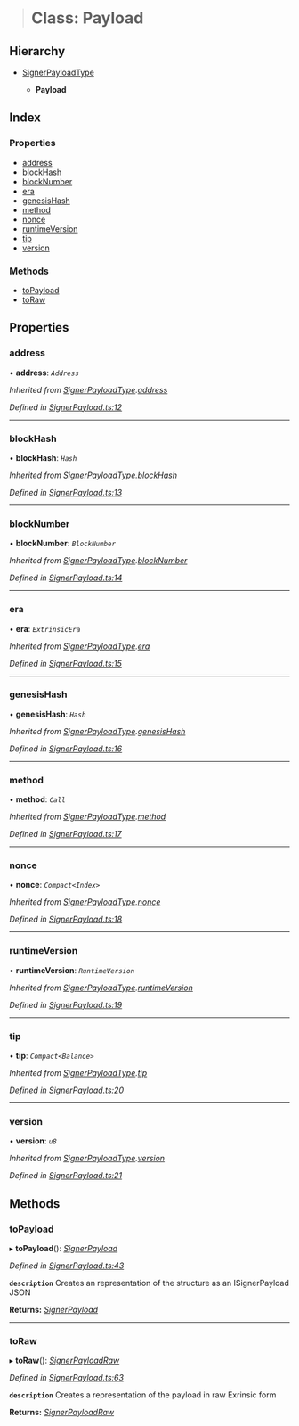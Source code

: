 > # Class: Payload

## Hierarchy

* [SignerPayloadType](../interfaces/_signerpayload_.signerpayloadtype.md)

  * **Payload**

## Index

### Properties

* [address](_signerpayload_.payload.md#address)
* [blockHash](_signerpayload_.payload.md#blockhash)
* [blockNumber](_signerpayload_.payload.md#blocknumber)
* [era](_signerpayload_.payload.md#era)
* [genesisHash](_signerpayload_.payload.md#genesishash)
* [method](_signerpayload_.payload.md#method)
* [nonce](_signerpayload_.payload.md#nonce)
* [runtimeVersion](_signerpayload_.payload.md#runtimeversion)
* [tip](_signerpayload_.payload.md#tip)
* [version](_signerpayload_.payload.md#version)

### Methods

* [toPayload](_signerpayload_.payload.md#topayload)
* [toRaw](_signerpayload_.payload.md#toraw)

## Properties

###  address

• **address**: *`Address`*

*Inherited from [SignerPayloadType](../interfaces/_signerpayload_.signerpayloadtype.md).[address](../interfaces/_signerpayload_.signerpayloadtype.md#address)*

*Defined in [SignerPayload.ts:12](https://github.com/polkadot-js/api/blob/dc1104b/packages/api/src/SignerPayload.ts#L12)*

___

###  blockHash

• **blockHash**: *`Hash`*

*Inherited from [SignerPayloadType](../interfaces/_signerpayload_.signerpayloadtype.md).[blockHash](../interfaces/_signerpayload_.signerpayloadtype.md#blockhash)*

*Defined in [SignerPayload.ts:13](https://github.com/polkadot-js/api/blob/dc1104b/packages/api/src/SignerPayload.ts#L13)*

___

###  blockNumber

• **blockNumber**: *`BlockNumber`*

*Inherited from [SignerPayloadType](../interfaces/_signerpayload_.signerpayloadtype.md).[blockNumber](../interfaces/_signerpayload_.signerpayloadtype.md#blocknumber)*

*Defined in [SignerPayload.ts:14](https://github.com/polkadot-js/api/blob/dc1104b/packages/api/src/SignerPayload.ts#L14)*

___

###  era

• **era**: *`ExtrinsicEra`*

*Inherited from [SignerPayloadType](../interfaces/_signerpayload_.signerpayloadtype.md).[era](../interfaces/_signerpayload_.signerpayloadtype.md#era)*

*Defined in [SignerPayload.ts:15](https://github.com/polkadot-js/api/blob/dc1104b/packages/api/src/SignerPayload.ts#L15)*

___

###  genesisHash

• **genesisHash**: *`Hash`*

*Inherited from [SignerPayloadType](../interfaces/_signerpayload_.signerpayloadtype.md).[genesisHash](../interfaces/_signerpayload_.signerpayloadtype.md#genesishash)*

*Defined in [SignerPayload.ts:16](https://github.com/polkadot-js/api/blob/dc1104b/packages/api/src/SignerPayload.ts#L16)*

___

###  method

• **method**: *`Call`*

*Inherited from [SignerPayloadType](../interfaces/_signerpayload_.signerpayloadtype.md).[method](../interfaces/_signerpayload_.signerpayloadtype.md#method)*

*Defined in [SignerPayload.ts:17](https://github.com/polkadot-js/api/blob/dc1104b/packages/api/src/SignerPayload.ts#L17)*

___

###  nonce

• **nonce**: *`Compact<Index>`*

*Inherited from [SignerPayloadType](../interfaces/_signerpayload_.signerpayloadtype.md).[nonce](../interfaces/_signerpayload_.signerpayloadtype.md#nonce)*

*Defined in [SignerPayload.ts:18](https://github.com/polkadot-js/api/blob/dc1104b/packages/api/src/SignerPayload.ts#L18)*

___

###  runtimeVersion

• **runtimeVersion**: *`RuntimeVersion`*

*Inherited from [SignerPayloadType](../interfaces/_signerpayload_.signerpayloadtype.md).[runtimeVersion](../interfaces/_signerpayload_.signerpayloadtype.md#runtimeversion)*

*Defined in [SignerPayload.ts:19](https://github.com/polkadot-js/api/blob/dc1104b/packages/api/src/SignerPayload.ts#L19)*

___

###  tip

• **tip**: *`Compact<Balance>`*

*Inherited from [SignerPayloadType](../interfaces/_signerpayload_.signerpayloadtype.md).[tip](../interfaces/_signerpayload_.signerpayloadtype.md#tip)*

*Defined in [SignerPayload.ts:20](https://github.com/polkadot-js/api/blob/dc1104b/packages/api/src/SignerPayload.ts#L20)*

___

###  version

• **version**: *`u8`*

*Inherited from [SignerPayloadType](../interfaces/_signerpayload_.signerpayloadtype.md).[version](../interfaces/_signerpayload_.signerpayloadtype.md#version)*

*Defined in [SignerPayload.ts:21](https://github.com/polkadot-js/api/blob/dc1104b/packages/api/src/SignerPayload.ts#L21)*

## Methods

###  toPayload

▸ **toPayload**(): *[SignerPayload](../interfaces/_types_.signerpayload.md)*

*Defined in [SignerPayload.ts:43](https://github.com/polkadot-js/api/blob/dc1104b/packages/api/src/SignerPayload.ts#L43)*

**`description`** Creates an representation of the structure as an ISignerPayload JSON

**Returns:** *[SignerPayload](../interfaces/_types_.signerpayload.md)*

___

###  toRaw

▸ **toRaw**(): *[SignerPayloadRaw](../interfaces/_types_.signerpayloadraw.md)*

*Defined in [SignerPayload.ts:63](https://github.com/polkadot-js/api/blob/dc1104b/packages/api/src/SignerPayload.ts#L63)*

**`description`** Creates a representation of the payload in raw Exrinsic form

**Returns:** *[SignerPayloadRaw](../interfaces/_types_.signerpayloadraw.md)*